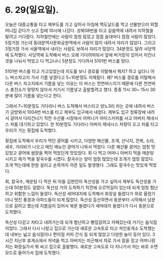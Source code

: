 # 6. 29(일요일).
오늘은 대중교통을 타고 제부도를 가고 싶어서 아침에 맥도날드를 먹고 선물받으러 외할머니집 갇다가 싯고 집에 10시에 나갔다. 성북08번을 타고 길음역에 내려서 지하철을 탈려고 기다렸다. 지하철안에는 사람이 엄청 많았고 점점 슬대마다 점점 사람이 많았다. 5정거장 가는데 동대문역사문화공원역에서 사람이 많이 내려서 자리가 많았다. 그리고 3정거장 가서 서울역에서 내리는 사람도 보여서 자리가 많았다. 34분정도 달려 사당역에 도착했다. 사당역에 도착해서 버스 오래 기다려야되서 앞에 버거킹이 있어서 치킨너갯을 나눠서 먹었고 다 먹고나니 5분정도 기다려서 5101번 버스를 탔다. 

5101번 버스를 타고 가고있었는데 지도를 보니 경로를 이탈해서 뭐지? 하고 싶더니 어느 버스차고지 가서 기름 넣겠다고 5~10분정도 지체됬다. 왜? 버스를 경로를 이탈해서 다른 버스 차고지에서 기름을 넣는 이유는 이 버스는 천연버스이기 때문에 다른 천연버스 충전소가 맞땅치 않아서 거기서 기름넣고 출발할려고 했다. 종종 11시 30~ 15시 30분에 많이 기름을 넣는다고 한다.

그래서 7~10분정도 기다리니 버스 도착해서 버스타고 양노3리 라는 곳에 내려서 버스가 금방와서 1004번 버스를 타고 제부도 입구에서 내렸다. 제부도 입구 정류장에 내려서 걸어서 다리건너기 직전 수산물 시장에서 어머니가 아이스커피를 사고 아버지 제네시스 차를 대기하고 있었디. 한 10분정도 기다리니 아버지 제네시스 차량이 오고 차를 타고 우리가 가는 횟집에 도착했다.

횟집에 도착해서 우리가 먹던 광어를 시키고, 다양한 해산물, 조개, 산낙지, 전복, 소라, 새우, 가리비가 나오고 매인 메뉴인 광어가 나와서 먹었다. 다른 해산물 광어는 엄청 맛있었고 광어에 쌈장을 찍어 먹었던게 맛있었다. 회 다 먹고 어머니 아버지 먹을 매운탕 시키고 제가 먹을 칼국수를 시켰다. 칼국수는 양이 엄청 많았는데 조개가 엄청 많았다. 조개 먹는데에 한참 걸리고 손목까지 아픈 일도 발생했다. 그래도 칼국수는 맛있게 먹었다.

회, 칼국수, 매운탕 다 먹은 뒤 아들 김현진이 독산성을 가고 싶어서 제부도 독산성을 가는데 50분정도 걸렸다. 독산성 거의 도착하기 직전에 오르막길이 있는데 되게 엄청 험난하고 위함한 느낌이 들었다. 독산성 세마대지에 도착해서 화장실 들렸다가 위로 올랐가더니 멋진 풍경과 아파드들이 되게 많았다. 독산성 등산하면서 동문부터 시작해서 남문으로 갈려고 했는데 지름길이 있어서 북문 들렸다가 세마대지 들렸다가 다시 동문으로 도착했다.

독산성 다걷고 차타고 내려가는데 되개 험난하고 빵집갈려고 카페갔는데 거기는 음식점이었다. 그래서 다시 나왔고 집으로 가는데 새로운 고속토로 타고 처인휴게소 도착했는데 내부는 넓고 음식점이나 편의점 커피 간식 등 되게 많았고 다양한 놀이 등이 있다. 3시간 지난후 휴게소에서 저녁을 먹고 아버지는 피곤해서 차로 가서 잠을 잤고 어머니랑 저는 화장실가서 뭐 싸고 집으로 출발했다. 새로운 고속도로 다 지나가서 저는 바로 수면 모드로 들어가서 집에 도착했다.



